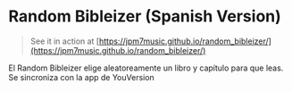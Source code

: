 Random Bibleizer (Spanish Version)
================

> See it in action at [https://jpm7music.github.io/random_bibleizer/](https://jpm7music.github.io/random_bibleizer/)


El Random Bibleizer elige aleatoreamente un libro y capítulo para que leas. Se sincroniza con la app de YouVersion
